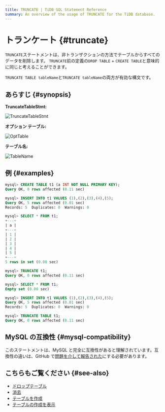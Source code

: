 ```yaml
---
title: TRUNCATE | TiDB SQL Statement Reference
summary: An overview of the usage of TRUNCATE for the TiDB database.
---
```


# トランケート {#truncate}

`TRUNCATE`ステートメントは、非トランザクションの方法でテーブルからすべてのデータを削除します。 `TRUNCATE`前の定義の`DROP TABLE` + `CREATE TABLE`と意味的に同じと考えることができます。

`TRUNCATE TABLE tableName`と`TRUNCATE tableName`の両方が有効な構文です。

## あらすじ {#synopsis}

**TruncateTableStmt:**

![TruncateTableStmt](https://docs-download.pingcap.com/media/images/docs/sqlgram/TruncateTableStmt.png)

**オプション テーブル:**

![OptTable](https://docs-download.pingcap.com/media/images/docs/sqlgram/OptTable.png)

**テーブル名:**

![TableName](https://docs-download.pingcap.com/media/images/docs/sqlgram/TableName.png)

## 例 {#examples}

```sql
mysql> CREATE TABLE t1 (a INT NOT NULL PRIMARY KEY);
Query OK, 0 rows affected (0.11 sec)

mysql> INSERT INTO t1 VALUES (1),(2),(3),(4),(5);
Query OK, 5 rows affected (0.01 sec)
Records: 5  Duplicates: 0  Warnings: 0

mysql> SELECT * FROM t1;
+---+
| a |
+---+
| 1 |
| 2 |
| 3 |
| 4 |
| 5 |
+---+
5 rows in set (0.00 sec)

mysql> TRUNCATE t1;
Query OK, 0 rows affected (0.11 sec)

mysql> SELECT * FROM t1;
Empty set (0.00 sec)

mysql> INSERT INTO t1 VALUES (1),(2),(3),(4),(5);
Query OK, 5 rows affected (0.01 sec)
Records: 5  Duplicates: 0  Warnings: 0

mysql> TRUNCATE TABLE t1;
Query OK, 0 rows affected (0.11 sec)
```

## MySQL の互換性 {#mysql-compatibility}

このステートメントは、MySQL と完全に互換性があると理解されています。互換性の違いは、GitHub で[問題を介して報告された](https://github.com/pingcap/tidb/issues/new/choose)にする必要があります。

## こちらもご覧ください {#see-also}

-   [ドロップテーブル](/sql-statements/sql-statement-drop-table.md)
-   [消去](/sql-statements/sql-statement-delete.md)
-   [テーブルを作成](/sql-statements/sql-statement-create-table.md)
-   [テーブルの作成を表示](/sql-statements/sql-statement-show-create-table.md)
